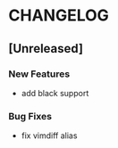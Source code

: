 # CHANGELOG


## [Unreleased]

### New Features
- add black support


### Bug Fixes
- fix vimdiff alias





